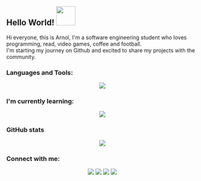 <h2><strong> Hello World!</strong> <img src="https://media.giphy.com/media/v1.Y2lkPTc5MGI3NjExbTVjZnZ1Nm81Z2gxc2J1aWtxZWFyMjJidzZodnhpN2M4dHZ3OGR5ZCZjdD1z/4PVeey0T30PAiBYq9n/giphy.gif" width="50"></h2>

<p>Hi everyone, this is Arnol, I'm a software engineering student who loves programming, read, video games, coffee and football.<br>
I'm starting my journey on Github and excited to share my projects with the community.</p>

<h3 align="left"><strong> Languages and Tools:</strong></h3>
<p align="center">
    <img src="https://skillicons.dev/icons?i=cpp,java,html,css,javascript,git,github" />
</p>
<h3 align="left"><strong> I'm currently learning:</strong></h3>
<p align="center">
    <img src="https://skillicons.dev/icons?i=python,react,vue,nodejs" />
</p>

<h3 align="left"><strong>GitHub stats</strong></h3>

<p align="center"> 
    <img src="https://github-readme-streak-stats.herokuapp.com/?user=arnolcb&theme=gotham&hide_border=true&date_format=j%20M%5B%20Y%5D"/>
</p>


<h3 align="left"><strong> Connect with me:</strong> </h3>

<p align="center">
    <a href="https://open.spotify.com/user/vpp35bn3rgtqctcggs687ci22"><img src="https://img.shields.io/badge/Spotify-1ED760?&style=for-the-badge&logo=spotify&logoColor=white"/></a>
    <a href="https://www.linkedin.com/in/arnolcaceres"><img src="https://img.shields.io/badge/LinkedIn-0077B5?style=for-the-badge&logo=linkedin&logoColor=white"/></a>
    <a href="https://steamcommunity.com/profiles/76561199179827786/"><img src="https://img.shields.io/badge/steam-%23000000.svg?style=for-the-badge&logo=steam&logoColor=white"/></a>
    <a href=""><img src="https://img.shields.io/badge/444rnol%230317-%235865F2.svg?style=for-the-badge&logo=discord&logoColor=white"/></a>
</p>